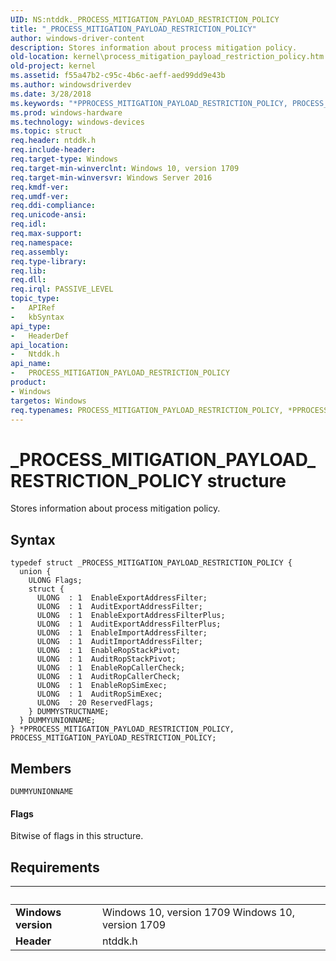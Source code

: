 ```yaml
---
UID: NS:ntddk._PROCESS_MITIGATION_PAYLOAD_RESTRICTION_POLICY
title: "_PROCESS_MITIGATION_PAYLOAD_RESTRICTION_POLICY"
author: windows-driver-content
description: Stores information about process mitigation policy.
old-location: kernel\process_mitigation_payload_restriction_policy.htm
old-project: kernel
ms.assetid: f55a47b2-c95c-4b6c-aeff-aed99dd9e43b
ms.author: windowsdriverdev
ms.date: 3/28/2018
ms.keywords: "*PPROCESS_MITIGATION_PAYLOAD_RESTRICTION_POLICY, PROCESS_MITIGATION_PAYLOAD_RESTRICTION_POLICY, PROCESS_MITIGATION_PAYLOAD_RESTRICTION_POLICY structure [Kernel-Mode Driver Architecture], _PROCESS_MITIGATION_PAYLOAD_RESTRICTION_POLICY, kernel.process_mitigation_payload_restriction_policy, ntddk/PROCESS_MITIGATION_PAYLOAD_RESTRICTION_POLICY"
ms.prod: windows-hardware
ms.technology: windows-devices
ms.topic: struct
req.header: ntddk.h
req.include-header: 
req.target-type: Windows
req.target-min-winverclnt: Windows 10, version 1709
req.target-min-winversvr: Windows Server 2016
req.kmdf-ver: 
req.umdf-ver: 
req.ddi-compliance: 
req.unicode-ansi: 
req.idl: 
req.max-support: 
req.namespace: 
req.assembly: 
req.type-library: 
req.lib: 
req.dll: 
req.irql: PASSIVE_LEVEL
topic_type:
-	APIRef
-	kbSyntax
api_type:
-	HeaderDef
api_location:
-	Ntddk.h
api_name:
-	PROCESS_MITIGATION_PAYLOAD_RESTRICTION_POLICY
product:
- Windows
targetos: Windows
req.typenames: PROCESS_MITIGATION_PAYLOAD_RESTRICTION_POLICY, *PPROCESS_MITIGATION_PAYLOAD_RESTRICTION_POLICY
---
```


# _PROCESS_MITIGATION_PAYLOAD_RESTRICTION_POLICY structure
Stores information about process mitigation policy.

## Syntax
```
typedef struct _PROCESS_MITIGATION_PAYLOAD_RESTRICTION_POLICY {
  union {
    ULONG Flags;
    struct {
      ULONG  : 1  EnableExportAddressFilter;
      ULONG  : 1  AuditExportAddressFilter;
      ULONG  : 1  EnableExportAddressFilterPlus;
      ULONG  : 1  AuditExportAddressFilterPlus;
      ULONG  : 1  EnableImportAddressFilter;
      ULONG  : 1  AuditImportAddressFilter;
      ULONG  : 1  EnableRopStackPivot;
      ULONG  : 1  AuditRopStackPivot;
      ULONG  : 1  EnableRopCallerCheck;
      ULONG  : 1  AuditRopCallerCheck;
      ULONG  : 1  EnableRopSimExec;
      ULONG  : 1  AuditRopSimExec;
      ULONG  : 20 ReservedFlags;
    } DUMMYSTRUCTNAME;
  } DUMMYUNIONNAME;
} *PPROCESS_MITIGATION_PAYLOAD_RESTRICTION_POLICY, PROCESS_MITIGATION_PAYLOAD_RESTRICTION_POLICY;
```

## Members


`DUMMYUNIONNAME`

#### Flags

Bitwise of flags in this structure.


## Requirements
| &nbsp; | &nbsp; |
| ---- |:---- |
| **Windows version** | Windows 10, version 1709 Windows 10, version 1709 |
| **Header** | ntddk.h |